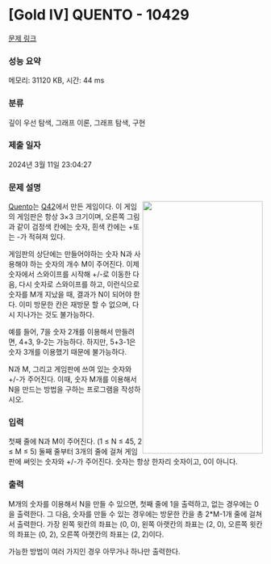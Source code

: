 # [Gold IV] QUENTO - 10429 

[문제 링크](https://www.acmicpc.net/problem/10429) 

### 성능 요약

메모리: 31120 KB, 시간: 44 ms

### 분류

깊이 우선 탐색, 그래프 이론, 그래프 탐색, 구현

### 제출 일자

2024년 3월 11일 23:04:27

### 문제 설명

<p><img alt="" src="https://onlinejudgeimages.s3-ap-northeast-1.amazonaws.com/upload/images2/i5screen4_476.png" style="float:right; height:500px; width:238px"><a href="http://www.quento.com/">Quento</a>는 <a href="https://www.q42.nl/">Q42</a>에서 만든 게임이다. 이 게임의 게임판은 항상 3×3 크기이며, 오른쪽 그림과 같이 검정색 칸에는 숫자, 흰색 칸에는 +또는 -가 적혀져 있다.</p>

<p>게임판의 상단에는 만들어야하는 숫자 N과 사용해야 하는 숫자의 개수 M이 주어진다. 이제 숫자에서 스와이프를 시작해 +/-로 이동한 다음, 다시 숫자로 스와이프를 하고, 이런식으로 숫자를 M개 지났을 때, 결과가 N이 되어야 한다. 이미 방문한 칸은 재방문 할 수 없으며, 다시 지나가는 것도 불가능하다.</p>

<p>예를 들어, 7을 숫자 2개를 이용해서 만들려면, 4+3, 9-2는 가능하다. 하지만, 5+3-1은 숫자 3개를 이용했기 때문에 불가능하다.</p>

<p>N과 M, 그리고 게임판에 쓰여 있는 숫자와 +/-가 주어진다. 이때, 숫자 M개를 이용해서 N을 만드는 방법을 구하는 프로그램을 작성하시오.</p>

### 입력 

 <p>첫째 줄에 N과 M이 주어진다. (1 ≤ N ≤ 45, 2 ≤ M ≤ 5) 둘째 줄부터 3개의 줄에 걸쳐 게임판에 써잇는 숫자와 +/-가 주어진다. 숫자는 항상 한자리 숫자이고, 0이 아니다.</p>

### 출력 

 <p>M개의 숫자를 이용해서 N을 만들 수 있으면, 첫째 줄에 1을 출력하고, 없는 경우에는 0을 출력한다. 그 다음, 숫자를 만들 수 있는 경우에는 방문한 칸을 총 2*M-1개 줄에 걸쳐서 출력한다. 가장 왼쪽 윗칸의 좌표는 (0, 0), 왼쪽 아랫칸의 좌표는 (2, 0), 오른쪽 윗칸의 좌표는 (0, 2), 오른쪽 아랫칸의 좌표는 (2, 2)이다.</p>

<p>가능한 방법이 여러 가지인 경우 아무거나 하나만 출력한다.</p>

